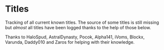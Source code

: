# Titles
Tracking of all current known titles. The source of some titles is still missing but *almost* all titles have been logged thanks to the help of those below.

Thanks to HaloSpud, AstralDynasty, Pocok, Alpha141, iVoms, Blockx, Varunda, Daddy010 and Zaros for helping with their knowledge.
